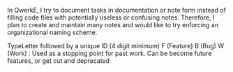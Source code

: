 
In QwerkE, I try to document tasks in documentation or note form instead of filling code files with potentially useless or confusing notes. Therefore, I plan to create and maintain many notes and would like to try enforcing an organizational naming scheme.

TypeLetter followed by a unique ID (4 digit minimum)
F (Feature)
B (Bug)
W (Work) : Used as a stopping point for past work. Can be become future features, or get cut and deprecated
